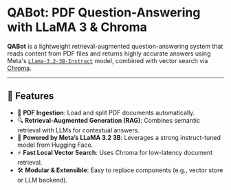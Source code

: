 # QABot: PDF Question-Answering with LLaMA 3 & Chroma

**QABot** is a lightweight retrieval-augmented question-answering system that reads content from PDF files and returns highly accurate answers using Meta's [`Llama-3.2-3B-Instruct`](https://huggingface.co/meta-llama/Llama-3-3.2B-Instruct) model, combined with vector search via [Chroma](https://www.trychroma.com/).

---

## 🚀 Features

- 📄 **PDF Ingestion**: Load and split PDF documents automatically.
- 🔍 **Retrieval-Augmented Generation (RAG)**: Combines semantic retrieval with LLMs for contextual answers.
- 🧠 **Powered by Meta’s LLaMA 3.2 3B**: Leverages a strong instruct-tuned model from Hugging Face.
- ⚡ **Fast Local Vector Search**: Uses Chroma for low-latency document retrieval.
- 🛠️ **Modular & Extensible**: Easy to replace components (e.g., vector store or LLM backend).

